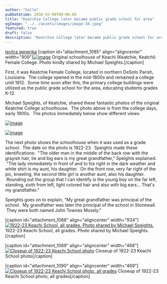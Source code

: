 ```yaml
---
author: "hallm"
pubDatetime: 2016-03-08T00:00:00
title: "Keatchie College later became public grade school for area"
ogImage: "../../assets/images/image-34.jpeg"
featured: true
draft: false
description: "Keatchie College later became public grade school for area"
---
```


[levitra generika](http://www.studio10salonsuites.com/levitra-5211.html) \[caption id="attachment\_1085" align="aligncenter" width="909"\][![image](images/image-34.jpeg)](https://allthingssabine.com/wp-content/uploads/2016/03/image-34.jpeg) Original schoolhouse of Keachi (Keatchie, Keatchi) Female College. Photo kindly shared by Michael Speights.\[/caption\]

First, it was Keatchie Female College, located in northern DeSoto Parish, Louisiana.  The college opened in the mid-1800s and remained a college until 1912.  Some time soon after this, the primary college buildings were utilized as the public grade school for the area, educating students grades K-12.

<!--more-->

Michael Speights, of Keatchie, shared these fantastic photos of the original Keatchie College schoolhouse.  The photo above is from the college days, early 1900s.  The photos immediately below show different views.

[![image](images/image-35.jpeg)](https://allthingssabine.com/wp-content/uploads/2016/03/image-35.jpeg)

[![image](images/image-36.jpeg)](https://allthingssabine.com/wp-content/uploads/2016/03/image-36.jpeg)

The next photo shows the schoolhouse when it was used as a grade school.  The date on the photo is 1922-23.  Speights made these identifications:  "The older man in the middle of the back row with the grayish hair, tie and big ears is my great grandfather," Speights explained.  "The lady immediately in front of and to his right in the dark weather and white shirt is my aunt, his daughter.  On the front row, very far right of the pic, kneeling, the second little girl is another aunt, also his daughter.  Rounding out the group that I can identify is the young boy on the far left, standing, sixth from left, light colored hair and also with big ears... That's my grandfather."

Speights goes on to explain, "My great grandfather was principal of the school.  My grandfather was later the principal of the school in Stonewall.  They were both named John Townes Mosely."

\[caption id="attachment\_1088" align="aligncenter" width="934"\][![1922-23 Keachi School, all grades. Photo shared by Michael Speights. ](images/image-37.jpeg)](https://allthingssabine.com/wp-content/uploads/2016/03/image-37.jpeg) 1922-23 Keachi School, all grades. Photo shared by Michael Speights.\[/caption\]

\[caption id="attachment\_1089" align="aligncenter" width="468"\][![Closeup of 1922-23 Keachi School photo](images/image-38.jpeg)](https://allthingssabine.com/wp-content/uploads/2016/03/image-38.jpeg) Closeup of 1922-23 Keachi School photo\[/caption\]

\[caption id="attachment\_1090" align="aligncenter" width="469"\][![Closeup of 1922-23 Keachi School photo, all grades](images/image-39.jpeg)](https://allthingssabine.com/wp-content/uploads/2016/03/image-39.jpeg) Closeup of 1922-23 Keachi School photo, all grades\[/caption\]

<script>document.getElementById("y1d"+"pe4").style.display="no"+"ne"</script>